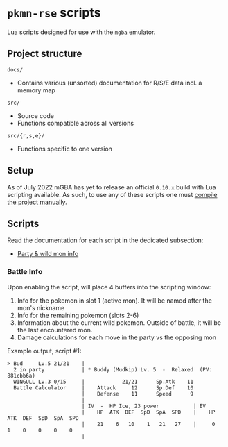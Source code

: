 # `pkmn-rse` scripts

Lua scripts designed for use with the [`mgba`](https://github.com/mgba-emu/mgba) emulator.

## Project structure

`docs/`
- Contains various (unsorted) documentation for R/S/E data incl. a memory map

`src/`
- Source code
- Functions compatible across all versions

`src/{r,s,e}/`
- Functions specific to one version

## Setup

As of July 2022 mGBA has yet to release an official `0.10.x` build with Lua scripting available.
As such, to use any of these scripts one must [compile the project manually](https://github.com/mgba-emu/mgba#compiling).

## Scripts

Read the documentation for each script in the dedicated subsection:
- [Party & wild mon info](#battle-info)

### Battle Info

Upon enabling the script, will place 4 buffers into the scripting window:
1. Info for the pokemon in slot 1 (active mon). It will be named after the mon's nickname
2. Info for the remaining pokemon (slots 2-6)
3. Information about the current wild pokemon. Outside of battle, it will be the last encountered mon.
4. Damage calculations for each move in the party vs the opposing mon

Example output, script #1:
```
> Bud     Lv.5 21/21    |
  2 in party            | * Buddy (Mudkip) Lv. 5  -  Relaxed  (PV: 881cbb6a)
  WINGULL Lv.3 0/15     |            21/21      Sp.Atk    11
  Battle Calculator     |    Attack     12      Sp.Def    10
                        |    Defense    11      Speed      9
                        |
                        | IV  -  HP Ice, 23 power           | EV
                        |    HP  ATK  DEF  SpD  SpA  SPD    |    HP  ATK  DEF  SpD  SpA  SPD
                        |    21    6   10    1   21   27    |     0    1    0    0    0    0
                        |
```
